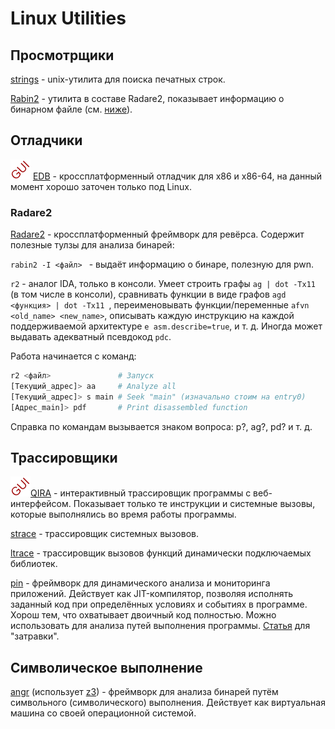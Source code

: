 # Linux Utilities

## Просмотрщики

[strings](https://linux.die.net/man/1/strings) - unix-утилита для поиска печатных строк.

[Rabin2](https://radare.gitbooks.io/radare2book/content/rabin2/intro.html) - утилита в составе Radare2, показывает информацию о бинарном файле (см. [ниже](#Radare2)).



## Отладчики

![Есть GUI](img/GUI.png) [EDB](https://github.com/eteran/edb-debugger) - кроссплатформенный отладчик для x86 и x86-64, на данный момент хорошо заточен только под Linux.



### Radare2

[Radare2](http://rada.re) - кроссплатформенный фреймворк для ревёрса. Содержит полезные тулзы для анализа бинарей:

`rabin2 -I <файл> `  - выдаёт информацию о бинаре, полезную для pwn.

`r2` - аналог IDA, только в консоли. Умеет строить графы `ag | dot -Tx11` (в том числе в консоли), сравнивать функции в виде графов `agd <функция> | dot -Tx11 `, переименовывать функции/переменные `afvn <old_name> <new_name>`, описывать каждую инструкцию на каждой поддерживаемой архитектуре `e asm.describe=true`, и т. д. Иногда может выдавать адекватный псевдокод `pdc`. 

Работа начинается с команд:

```bash
r2 <файл>               # Запуск
[Текущий_адрес]> aa     # Analyze all
[Текущий_адрес]> s main # Seek "main" (изначально стоим на entry0)
[Адрес_main]> pdf       # Print disassembled function
```

Справка по командам вызывается знаком вопроса: p?, ag?, pd? и т. д.



## Трассировщики

![Есть GUI](img/GUI.png)[QIRA](http://qira.me/) - интерактивный трассировщик программы с веб-интерфейсом. Показывает только те инструкции и системные вызовы, которые выполнялись во время работы программы.

[strace](https://strace.io/) - трассировщик системных вызовов.

[ltrace](http://www.ltrace.org/) - трассировщик вызовов функций динамически подключаемых библиотек.

[pin](http://www.intel.com/software/pintool) - фреймворк для динамического анализа и мониторинга приложений. Действует как JIT-компилятор, позволяя исполнять заданный код при определённых условиях и событиях в программе. Хорош тем, что охватывает двоичный код полностью. Можно использовать для анализа путей выполнения программы. [Статья](https://msdn.microsoft.com/ru-ru/magazine/dn818497.aspx) для "затравки".



## Символическое выполнение

[angr](http://angr.io/) (использует [z3](https://github.com/Z3Prover/z3)) - фреймворк для анализа бинарей путём символьного (символического) выполнения. Действует как виртуальная машина со своей операционной системой.